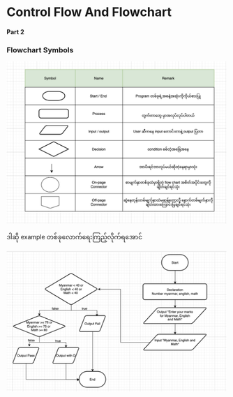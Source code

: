 # Control Flow And Flowchart 

####  Part 2

### Flowchart Symbols

![Flowchart](https://github.com/aungsannphyo/Data-Structure-And-Algorithms/blob/main/image/flowchart3.png?raw=true)

ဒါဆို example တစ်ခုလောက်ရေးကြည့်လိုက်ရအောင် 

![Flowchart](https://github.com/aungsannphyo/Data-Structure-And-Algorithms/blob/main/image/flowchart4.png?raw=true)